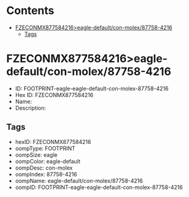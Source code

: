 



Contents
========

* [FZECONMX877584216>eagle-default/con-molex/87758-4216](#fzeconmx877584216eagle-defaultcon-molex87758-4216)
	* [Tags](#tags)

# FZECONMX877584216>eagle-default/con-molex/87758-4216

- ID: FOOTPRINT-eagle-eagle-default-con-molex-87758-4216
- Hex ID: FZECONMX877584216
- Name: 
- Description: 

## Tags

- hexID: FZECONMX877584216
- oompType: FOOTPRINT
- oompSize: eagle
- oompColor: eagle-default
- oompDesc: con-molex
- oompIndex: 87758-4216
- oompName: eagle-default/con-molex/87758-4216
- oompID: FOOTPRINT-eagle-eagle-default-con-molex-87758-4216

